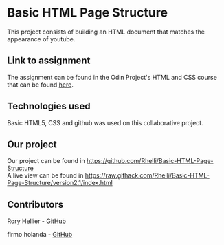 # Basic HTML Page Structure

This project consists of building an HTML document that matches the appearance of youtube.

## Link to assignment

The assignment can be found in the Odin Project's HTML and CSS course that can be found [here](https://www.theodinproject.com/courses/html5-and-css3/lessons/embedding-images-and-video).

## Technologies used

Basic HTML5, CSS and github was used on this collaborative project.

## Our project

Our project can be found in https://github.com/Rhelli/Basic-HTML-Page-Structure  
A live view can be found in https://raw.githack.com/Rhelli/Basic-HTML-Page-Structure/version2.1/index.html

## Contributors

Rory Hellier - [GitHub](https://github.com/Rhelli)

firmo holanda - [GitHub](https://github.com/firmoholanda)
